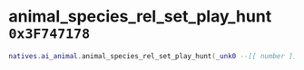 # animal_species_rel_set_play_hunt `0x3F747178`

```lua
natives.ai_animal.animal_species_rel_set_play_hunt(_unk0 --[[ number ]], _unk1 --[[ number ]], _unk2 --[[ number ]])
```